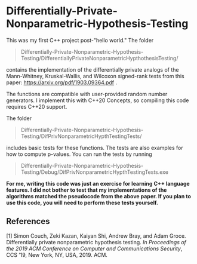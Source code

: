 # Differentially-Private-Nonparametric-Hypothesis-Testing

This was my first C++ project post-"hello world." The folder 

> Differentially-Private-Nonparametric-Hypothesis-Testing/DifferentiallyPrivateNonparametricHypthothesisTesting/ 

contains the implementation of the differentially private analogs of the Mann-Whitney, Kruskal-Wallis, and Wilcoxon signed-rank tests from this paper: https://arxiv.org/pdf/1903.09364.pdf . 

The functions are compatible with user-provided random number generators. I implement this with C++20 Concepts, so compiling this code requires C++20 support. 

The folder 

> Differentially-Private-Nonparametric-Hypothesis-Testing/DifPrivNonparametricHypthTestingTests/

includes basic tests for these functions. The tests are also examples for how to compute p-values. You can run the tests by running 

> Differentially-Private-Nonparametric-Hypothesis-Testing/Debug/DifPrivNonparametricHypthTestingTests.exe

**For me, writing this code was just an exercise for learning C++ language features. I did not bother to test that my implementations of the algorithms matched the pseudocode from the above paper. If you plan to use this code, you will need to perform these tests yourself.**

## References

<a id="1">[1]</a> 
Simon Couch, Zeki Kazan, Kaiyan Shi, Andrew Bray, and Adam Groce. Differentially private nonparametric hypothesis testing. *In Proceedings of the 2019 ACM Conference on Computer and Communications Security*, CCS ’19, New York, NY, USA, 2019. ACM.
